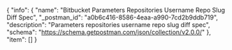 {
  "info": {
    "name": "Bitbucket Parameters Repositories Username Repo Slug Diff Spec",
    "_postman_id": "a0b6c416-8586-4eaa-a990-7cd2b9ddb719",
    "description": "Parameters repositories username repo slug diff spec",
    "schema": "https://schema.getpostman.com/json/collection/v2.0.0/"
  },
  "item": []
}
